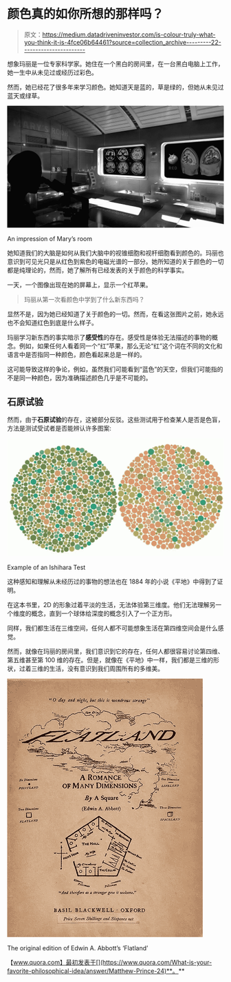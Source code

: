 # 颜色真的如你所想的那样吗？

> 原文：<https://medium.datadriveninvestor.com/is-colour-truly-what-you-think-it-is-4fce06b64461?source=collection_archive---------22----------------------->

想象玛丽是一位专家科学家。她住在一个黑白的房间里，在一台黑白电脑上工作，她一生中从未见过或经历过彩色。

然而，她已经花了很多年来学习颜色。她知道天是蓝的，草是绿的，但她从未见过蓝天或绿草。

![](img/d439efb0828d873108b20f313571b2a1.png)

An impression of Mary’s room

她知道我们的大脑是如何从我们大脑中的视锥细胞和视杆细胞看到颜色的。玛丽也意识到可见光只是从红色到紫色的电磁光谱的一部分。她所知道的关于颜色的一切都是纯理论的，然而，她了解所有已经发表的关于颜色的科学事实。

一天，一个图像出现在她的屏幕上，显示一个红苹果。

> 玛丽从第一次看颜色中学到了什么新东西吗？

显然不是，因为她已经知道了关于颜色的一切。然而，在看这张图片之前，她永远也不会知道红色到底是什么样子。

玛丽学习新东西的事实暗示了**感受性**的存在。感受性是体验无法描述的事物的概念。例如，如果任何人看着同一个“红”苹果，那么无论“红”这个词在不同的文化和语言中是否指同一种颜色，颜色看起来总是一样的。

这可能导致这样的争论，例如，虽然我们可能看到“蓝色”的天空，但我们可能指的不是同一种颜色，因为准确描述颜色几乎是不可能的。

## 石原试验

然而，由于**石原试验**的存在，这被部分反驳。这些测试用于检查某人是否是色盲，方法是测试受试者是否能辨认许多图案:

![](img/1d60545e94216a3baa676f51c69da4ae.png)

Example of an Ishihara Test

这种感知和理解从未经历过的事物的想法也在 1884 年的小说《平地》中得到了证明。

在这本书里，2D 的形象过着平淡的生活，无法体验第三维度。他们无法理解另一个维度的概念，直到一个球体给深度的概念引入了一个正方形。

同样，我们都生活在三维空间，任何人都不可能想象生活在第四维空间会是什么感觉。

然而，就像在玛丽的房间里，我们意识到它的存在，任何人都很容易讨论第四维、第五维甚至第 100 维的存在。但是，就像在《平地》中一样，我们都是三维的形状，过着三维的生活，没有意识到我们周围所有的多维美。

![](img/c8d2d3d1a2d0cf5f84338efaf6745f03.png)

The original edition of Edwin A. Abbott’s ‘Flatland’

【www.quora.com】最初发表于[](https://www.quora.com/What-is-your-favorite-philosophical-idea/answer/Matthew-Prince-24)**。**